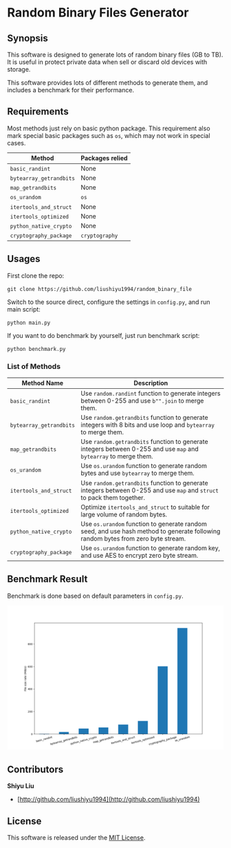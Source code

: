 # Random Binary Files Generator

## Synopsis

This software is designed to generate lots of random binary files (GB to TB). It is useful in protect private data when sell or discard old devices with storage. 

This software provides lots of different methods to generate them, and includes a benchmark for their performance.

## Requirements

Most methods just rely on basic python package. This requirement also mark special basic packages such as `os`, which may not work in special cases.

|   Method |  Packages relied |
|  ----  | ----  |
| `basic_randint`  | None |
| `bytearray_getrandbits`  | None |
| `map_getrandbits`  | None |
| `os_urandom`  | `os` |
| `itertools_and_struct`  | None |
| `itertools_optimized`  | None |
| `python_native_crypto`  | None |
| `cryptography_package`  | `cryptography` |


## Usages

First clone the repo:

```shell script
git clone https://github.com/liushiyu1994/random_binary_file
```

Switch to the source direct, configure the settings in `config.py`, and run main script:

```shell script
python main.py
```

If you want to do benchmark by yourself, just run benchmark script:

```shell script
python benchmark.py
```

### List of Methods

|   Method Name |  Description |
|  ----  | ----  |
| `basic_randint`  | Use `random.randint` function to generate integers between 0-255 and use `b"".join` to merge them. |
| `bytearray_getrandbits`  | Use `random.getrandbits` function to generate integers with 8 bits and use loop and `bytearray` to merge them. |
| `map_getrandbits`  | Use `random.getrandbits` function to generate integers between 0-255 and use `map` and `bytearray` to merge them. |
| `os_urandom`  | Use `os.urandom` function to generate random bytes and use `bytearray` to merge them. |
| `itertools_and_struct`  | Use `random.getrandbits` function to generate integers between 0-255 and use `map` and `struct` to pack them together. |
| `itertools_optimized`  | Optimize `itertools_and_struct` to suitable for large volume of random bytes. |
| `python_native_crypto`  | Use `os.urandom` function to generate random seed, and use hash method to generate following random bytes from zero byte stream. |
| `cryptography_package`  | Use `os.urandom` function to generate random key, and use AES to encrypt zero byte stream. |

## Benchmark Result

Benchmark is done based on default parameters in `config.py`. 

![image](benchmark_output_folder/benchmark_result.png)

## Contributors

**Shiyu Liu**

+ [http://github.com/liushiyu1994](http://github.com/liushiyu1994)

## License

This software is released under the [MIT License](LICENSE-MIT).
